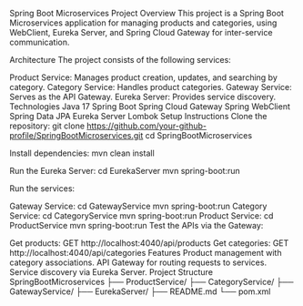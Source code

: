 Spring Boot Microservices Project
Overview
This project is a Spring Boot Microservices application for managing products and categories, using WebClient, Eureka Server, and Spring Cloud Gateway for inter-service communication.

Architecture
The project consists of the following services:

Product Service: Manages product creation, updates, and searching by category.
Category Service: Handles product categories.
Gateway Service: Serves as the API Gateway.
Eureka Server: Provides service discovery.
Technologies
Java 17
Spring Boot
Spring Cloud Gateway
Spring WebClient
Spring Data JPA
Eureka Server
Lombok
Setup Instructions
Clone the repository: git clone https://github.com/your-github-profile/SpringBootMicroservices.git cd SpringBootMicroservices

Install dependencies: mvn clean install

Run the Eureka Server: cd EurekaServer mvn spring-boot:run

Run the services:

Gateway Service: cd GatewayService mvn spring-boot:run
Category Service: cd CategoryService mvn spring-boot:run
Product Service: cd ProductService mvn spring-boot:run
Test the APIs via the Gateway:

Get products:
GET http://localhost:4040/api/products
Get categories:
GET http://localhost:4040/api/categories
Features
Product management with category associations.
API Gateway for routing requests to services.
Service discovery via Eureka Server.
Project Structure
SpringBootMicroservices
├── ProductService/
├── CategoryService/
├── GatewayService/
├── EurekaServer/
├── README.md
└── pom.xml
